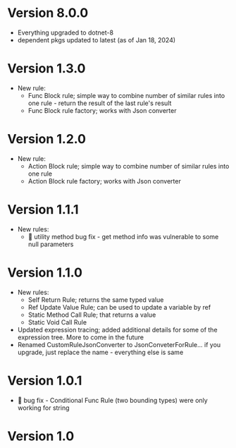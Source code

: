 # Version 8.0.0
- Everything upgraded to dotnet-8
- dependent pkgs updated to latest (as of Jan 18, 2024)

# Version 1.3.0
- New rule:
  - Func Block rule; simple way to combine number of similar rules into one rule - return the result of the last rule's result
  - Func Block rule factory; works with Json converter

# Version 1.2.0
- New rule:
  - Action Block rule; simple way to combine number of similar rules into one rule
  - Action Block rule factory; works with Json converter

# Version 1.1.1
- New rules:
  - :bug: utility method bug fix - get method info was vulnerable to some null parameters

# Version 1.1.0
- New rules:
  - Self Return Rule; returns the same typed value
  - Ref Update Value Rule; can be used to update a variable by ref
  - Static Method Call Rule; that returns a value
  - Static Void Call Rule
- Updated expression tracing; added additional details for some of the expression tree.  More to come in the future
- Renamed CustomRuleJsonConverter to JsonConveterForRule... if you upgrade, just replace the name - everything else is same

# Version 1.0.1
- :bug: bug fix - Conditional Func Rule (two bounding types) were only working for string

# Version 1.0

